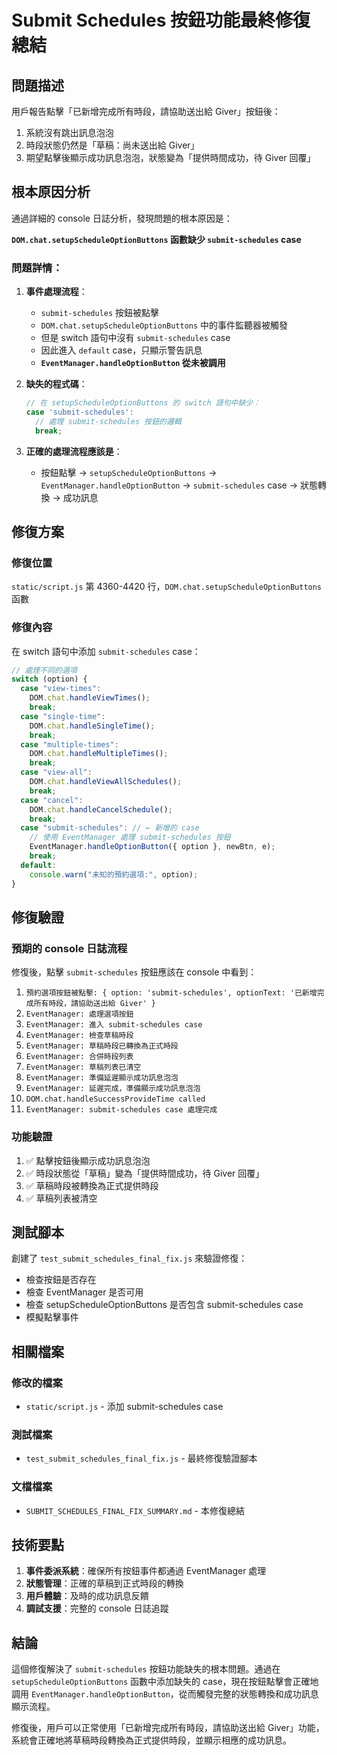 # Submit Schedules 按鈕功能最終修復總結

## 問題描述

用戶報告點擊「已新增完成所有時段，請協助送出給 Giver」按鈕後：

1. 系統沒有跳出訊息泡泡
2. 時段狀態仍然是「草稿：尚未送出給 Giver」
3. 期望點擊後顯示成功訊息泡泡，狀態變為「提供時間成功，待 Giver 回覆」

## 根本原因分析

通過詳細的 console 日誌分析，發現問題的根本原因是：

**`DOM.chat.setupScheduleOptionButtons` 函數缺少 `submit-schedules` case**

### 問題詳情：

1. **事件處理流程**：

   - `submit-schedules` 按鈕被點擊
   - `DOM.chat.setupScheduleOptionButtons` 中的事件監聽器被觸發
   - 但是 switch 語句中沒有 `submit-schedules` case
   - 因此進入 `default` case，只顯示警告訊息
   - **`EventManager.handleOptionButton` 從未被調用**

2. **缺失的程式碼**：

   ```javascript
   // 在 setupScheduleOptionButtons 的 switch 語句中缺少：
   case 'submit-schedules':
     // 處理 submit-schedules 按鈕的邏輯
     break;
   ```

3. **正確的處理流程應該是**：
   - 按鈕點擊 → `setupScheduleOptionButtons` → `EventManager.handleOptionButton` → `submit-schedules` case → 狀態轉換 → 成功訊息

## 修復方案

### 修復位置

`static/script.js` 第 4360-4420 行，`DOM.chat.setupScheduleOptionButtons` 函數

### 修復內容

在 switch 語句中添加 `submit-schedules` case：

```javascript
// 處理不同的選項
switch (option) {
  case "view-times":
    DOM.chat.handleViewTimes();
    break;
  case "single-time":
    DOM.chat.handleSingleTime();
    break;
  case "multiple-times":
    DOM.chat.handleMultipleTimes();
    break;
  case "view-all":
    DOM.chat.handleViewAllSchedules();
    break;
  case "cancel":
    DOM.chat.handleCancelSchedule();
    break;
  case "submit-schedules": // ← 新增的 case
    // 使用 EventManager 處理 submit-schedules 按鈕
    EventManager.handleOptionButton({ option }, newBtn, e);
    break;
  default:
    console.warn("未知的預約選項:", option);
}
```

## 修復驗證

### 預期的 console 日誌流程

修復後，點擊 `submit-schedules` 按鈕應該在 console 中看到：

1. `預約選項按鈕被點擊: { option: 'submit-schedules', optionText: '已新增完成所有時段，請協助送出給 Giver' }`
2. `EventManager: 處理選項按鈕`
3. `EventManager: 進入 submit-schedules case`
4. `EventManager: 檢查草稿時段`
5. `EventManager: 草稿時段已轉換為正式時段`
6. `EventManager: 合併時段列表`
7. `EventManager: 草稿列表已清空`
8. `EventManager: 準備延遲顯示成功訊息泡泡`
9. `EventManager: 延遲完成，準備顯示成功訊息泡泡`
10. `DOM.chat.handleSuccessProvideTime called`
11. `EventManager: submit-schedules case 處理完成`

### 功能驗證

1. ✅ 點擊按鈕後顯示成功訊息泡泡
2. ✅ 時段狀態從「草稿」變為「提供時間成功，待 Giver 回覆」
3. ✅ 草稿時段被轉換為正式提供時段
4. ✅ 草稿列表被清空

## 測試腳本

創建了 `test_submit_schedules_final_fix.js` 來驗證修復：

- 檢查按鈕是否存在
- 檢查 EventManager 是否可用
- 檢查 setupScheduleOptionButtons 是否包含 submit-schedules case
- 模擬點擊事件

## 相關檔案

### 修改的檔案

- `static/script.js` - 添加 submit-schedules case

### 測試檔案

- `test_submit_schedules_final_fix.js` - 最終修復驗證腳本

### 文檔檔案

- `SUBMIT_SCHEDULES_FINAL_FIX_SUMMARY.md` - 本修復總結

## 技術要點

1. **事件委派系統**：確保所有按鈕事件都通過 EventManager 處理
2. **狀態管理**：正確的草稿到正式時段的轉換
3. **用戶體驗**：及時的成功訊息反饋
4. **調試支援**：完整的 console 日誌追蹤

## 結論

這個修復解決了 `submit-schedules` 按鈕功能缺失的根本問題。通過在 `setupScheduleOptionButtons` 函數中添加缺失的 case，現在按鈕點擊會正確地調用 `EventManager.handleOptionButton`，從而觸發完整的狀態轉換和成功訊息顯示流程。

修復後，用戶可以正常使用「已新增完成所有時段，請協助送出給 Giver」功能，系統會正確地將草稿時段轉換為正式提供時段，並顯示相應的成功訊息。
